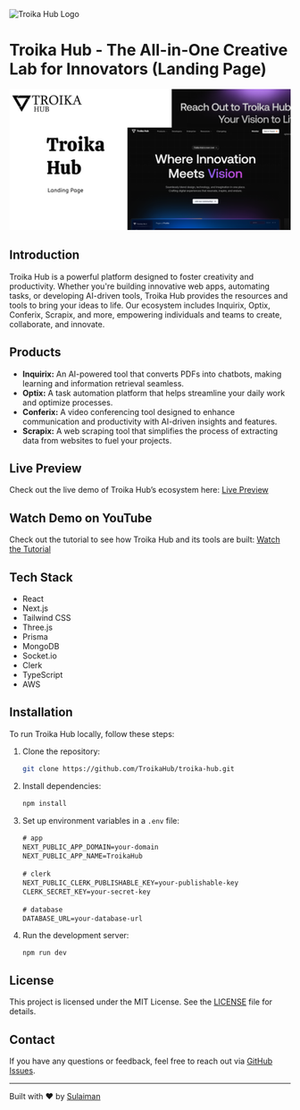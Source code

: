 <img src="https://github.com/user-attachments/assets/e1e0fe16-21f4-44c8-a22d-39b4494433a1" alt="Troika Hub Logo" width="50" height="50">

# Troika Hub - The All-in-One Creative Lab for Innovators (Landing Page)

<!-- <img src="https://github.com/user-attachments/assets/deab03fd-4234-44c3-a6ad-484c4a1a02a1" alt="Troika Hub Thumbnail"> -->
<!-- <img src="https://github.com/user-attachments/assets/ee867e8e-7871-4289-bd56-3eef40adb9b2" alt="Troika Hub Thumbnail" style="border-radius: 50px;" width="1280"> -->
<img src="public\assets\Thumbnail (1).png">

## Introduction
Troika Hub is a powerful platform designed to foster creativity and productivity. Whether you're building innovative web apps, automating tasks, or developing AI-driven tools, Troika Hub provides the resources and tools to bring your ideas to life. Our ecosystem includes Inquirix, Optix, Conferix, Scrapix, and more, empowering individuals and teams to create, collaborate, and innovate.

## Products

- **Inquirix:** An AI-powered tool that converts PDFs into chatbots, making learning and information retrieval seamless.
- **Optix:** A task automation platform that helps streamline your daily work and optimize processes.
- **Conferix:** A video conferencing tool designed to enhance communication and productivity with AI-driven insights and features.
- **Scrapix:** A web scraping tool that simplifies the process of extracting data from websites to fuel your projects.

## Live Preview

Check out the live demo of Troika Hub’s ecosystem here: [Live Preview](http://troikahub.tech)

## Watch Demo on YouTube

Check out the tutorial to see how Troika Hub and its tools are built: [Watch the Tutorial](https://youtu.be/TroikaHubDemo)

## Tech Stack

* React
* Next.js
* Tailwind CSS
* Three.js
* Prisma
* MongoDB
* Socket.io
* Clerk
* TypeScript
* AWS

## Installation
To run Troika Hub locally, follow these steps:

1. Clone the repository:
    ```bash
    git clone https://github.com/TroikaHub/troika-hub.git
    ```
2. Install dependencies:
    ```bash
    npm install
    ```
3. Set up environment variables in a `.env` file:
    ```
   # app
    NEXT_PUBLIC_APP_DOMAIN=your-domain
    NEXT_PUBLIC_APP_NAME=TroikaHub

    # clerk
    NEXT_PUBLIC_CLERK_PUBLISHABLE_KEY=your-publishable-key
    CLERK_SECRET_KEY=your-secret-key

    # database
    DATABASE_URL=your-database-url
    ```

4. Run the development server:
    ```bash 
    npm run dev
    ```

## License
This project is licensed under the MIT License. See the [LICENSE](LICENSE) file for details.

## Contact
If you have any questions or feedback, feel free to reach out via [GitHub Issues](https://github.com/TroikaHub/troika-hub/issues).

---

Built with ❤️ by [Sulaiman](https://sulaiweb.me)
